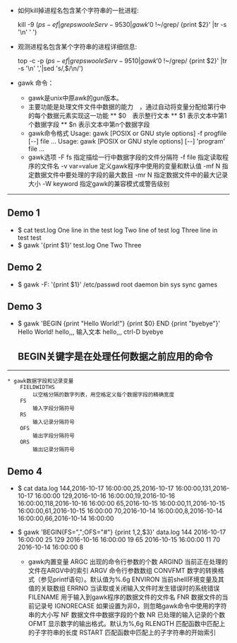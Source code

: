 + 如何kill掉进程名包含某个字符串的一批进程:

    kill -9 $(ps -ef|grep swooleServ-9530|gawk '$0 !~/grep/ {print $2}' |tr -s '\n' ' ')



+ 观测进程名包含某个字符串的进程详细信息:

    top -c -p $(ps -ef|grep swooleServ-9510|gawk '$0 !~/grep/ {print $2}' |tr -s '\n' ','|sed 's/,$/\n/')


+ gawk 命令：

    * gawk是unix中原awk的gun版本。
    * 主要功能是处理文件文件中数据的能力　，通过自动将变量分配给第行中的每个数据元素实现这一功能
        ** $0　表示整行文本
        ** $1 表示文本中第1个数据字段
        ** $n 表示文本中第n个数据字段
    * gawk命令格式
        Usage: gawk [POSIX or GNU style options] -f progfile [--] file ...
        Usage: gawk [POSIX or GNU style options] [--] 'program' file ...
    * gawk选项
        -F fs
            指定描绘一行中数据字段的文件分隔符
        -f file
            指定读取程序的文件名
        -v var=value
            定义gawk程序中使用的变量和默认值
        -mf N
            指定数据文件中要处理的字段的最大数目
        -mr N
            指定数据文件中的最大记录大小
        -W keyword
            指定gawk的兼容模式或警告级别

**************************************************************************************

## Demo 1
+ $ cat test.log
    One line in the test log
    Two line of test log
    Three line in test test
+ $ gawk '{print $1}' test.log
    One
    Two
    Three

## Demo 2
+ $ gawk -F: '{print $1}' /etc/passwd
    root
    daemon
    bin
    sys
    sync
    games

## Demo 3
+ $ gawk 'BEGIN {print "Hello World!"} {print $0} END {print "byebye"}'
    Hello World!
    hello,,,        输入文本
    hello,,,        ctrl-D
    byebye
    ## BEGIN关键字是在处理任何数据之前应用的命令
******************************************************************************

    * gawk数据字段和记录变量
        FIELDWIDTHS
            以空格分隔的数字列表，用空格定义每个数据字段的精确宽度
        FS
            输入字段分隔符号
        RS
            输入记录分隔符号
        OFS
            输出字段分隔符号
        ORS
            输出记录分隔符号
## Demo 4
+ $ cat data.log
    144,2016-10-17 16:00:00,25,2016-10-17 16:00:00,131,2016-10-17 16:00:00
    129,2016-10-16 16:00:00,19,2016-10-16 16:00:00,118,2016-10-16 16:00:00
    65,2016-10-15 16:00:00,11,2016-10-15 16:00:00,61,2016-10-15 16:00:00
    70,2016-10-14 16:00:00,8,2016-10-14 16:00:00,66,2016-10-14 16:00:00
+ $ gawk 'BEGIN{FS=",";OFS="#"} {print $1,$2,$3}' data.log
    144 2016-10-17 16:00:00 25
    129 2016-10-16 16:00:00 19
    65 2016-10-15 16:00:00 11
    70 2016-10-14 16:00:00 8

    * gawk内置变量
        ARGC
            出现的命令行参数的个数
        ARGIND
            当前正在处理的文件在ARGV中的索引
        ARGV
            命令行参数数组
        CONVFMT
            数字的转换格式（参见printf语句）。默认值为%.6g
        ENVIRON
            当前shell环境变量及其值的关联数组
        ERRNO
            当读取或关闭输入文件时发生错误时的系统错误
        FILENAME
            用于输入到gawk程序的数据文件的文件名
        FNR
            数据文件的当前记录号
        IGNORECASE
            如果设置为非0，则忽略gawk命令中使用的字符串的大小写
        NF
            数据文件中数据字段的个数
        NR
            已处理的输入记录的个数
        OFMT
            显示数字的输出格式。默认为%,6g
        RLENGTH
            匹配函数中匹配上的子字符串的长度
        RSTART
            匹配函数中匹配上的子字符串的开始索引
